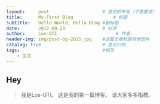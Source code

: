 ```yaml
---
layout:     post                    # 使用的布局（不需要改）
title:      My First Blog               # 标题 
subtitle:   Hello World, Hello Blog #副标题
date:       2017-09-23              # 时间
author:     Los-GTI                      # 作者
header-img: img/post-bg-2015.jpg    #这篇文章标题背景图片
catalog: true                       # 是否归档
tags:                               #标签
    - 生活
--- 
```

## Hey
>我是Los-GTI。
>这是我的第一篇博客。
>请大家多多指教。
